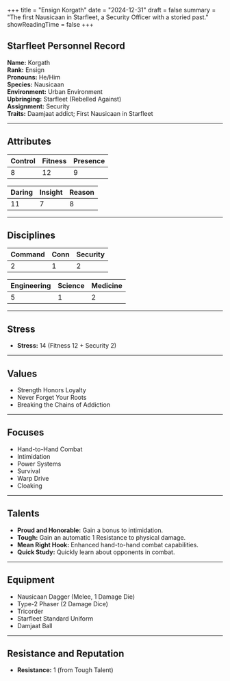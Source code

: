 +++
title = "Ensign Korgath"
date = "2024-12-31"
draft = false
summary = "The first Nausicaan in Starfleet, a Security Officer with a storied past."
showReadingTime = false
+++

## Starfleet Personnel Record

**Name:** Korgath  
**Rank:** Ensign  
**Pronouns:** He/Him  
**Species:** Nausicaan  
**Environment:** Urban Environment  
**Upbringing:** Starfleet (Rebelled Against)  
**Assignment:** Security  
**Traits:** Daamjaat addict; First Nausicaan in Starfleet  

---

## Attributes

| **Control** | **Fitness** | **Presence** |  
|-------------|-------------|--------------|  
| 8           | 12          | 9            |  

| **Daring**  | **Insight** | **Reason**   |  
|-------------|-------------|--------------|  
| 11          | 7           | 8            |  

---

## Disciplines

| **Command** | **Conn**    | **Security** |  
|-------------|-------------|--------------|  
| 2           | 1           | 2            |  

| **Engineering** | **Science** | **Medicine** |  
|-----------------|-------------|--------------|  
| 5               | 1           | 2            |  

---

## Stress

- **Stress:** 14 (Fitness 12 + Security 2)  

---

## Values

- Strength Honors Loyalty  
- Never Forget Your Roots  
- Breaking the Chains of Addiction  

---

## Focuses

- Hand-to-Hand Combat  
- Intimidation  
- Power Systems  
- Survival
- Warp Drive
- Cloaking

---

## Talents

- **Proud and Honorable:** Gain a bonus to intimidation.  
- **Tough:** Gain an automatic 1 Resistance to physical damage.  
- **Mean Right Hook:** Enhanced hand-to-hand combat capabilities.  
- **Quick Study:** Quickly learn about opponents in combat.  

---

## Equipment

- Nausicaan Dagger (Melee, 1 Damage Die)  
- Type-2 Phaser (2 Damage Dice)  
- Tricorder  
- Starfleet Standard Uniform  
- Damjaat Ball  

---

## Resistance and Reputation

- **Resistance:** 1 (from Tough Talent)  